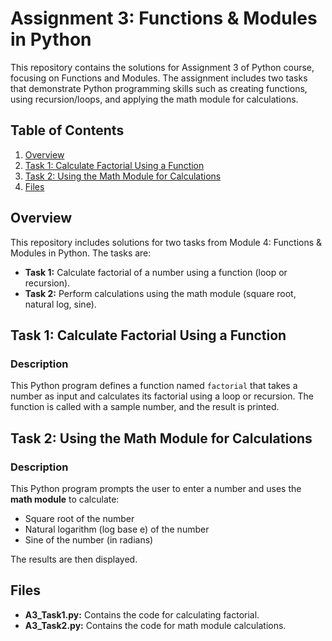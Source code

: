 # Assignment 3: Functions & Modules in Python  

This repository contains the solutions for Assignment 3 of Python course, focusing on Functions and Modules. The assignment includes two tasks that demonstrate Python programming skills such as creating functions, using recursion/loops, and applying the math module for calculations.  

## Table of Contents  
1. [Overview](#Overview) 
2. [Task 1: Calculate Factorial Using a Function](#task-1-calculate-factorial-using-a-function)  
3. [Task 2: Using the Math Module for Calculations](#task-2-using-the-math-module-for-calculations)
4. [Files](#files)

## Overview  
This repository includes solutions for two tasks from Module 4: Functions & Modules in Python. The tasks are:  

- **Task 1:** Calculate factorial of a number using a function (loop or recursion).  
- **Task 2:** Perform calculations using the math module (square root, natural log, sine).  

## Task 1: Calculate Factorial Using a Function  

### Description  
This Python program defines a function named `factorial` that takes a number as input and calculates its factorial using a loop or recursion. The function is called with a sample number, and the result is printed.  

## Task 2: Using the Math Module for Calculations  

### Description  
This Python program prompts the user to enter a number and uses the **math module** to calculate:  
- Square root of the number  
- Natural logarithm (log base e) of the number  
- Sine of the number (in radians)  

The results are then displayed.  

## Files  
- **A3_Task1.py:** Contains the code for calculating factorial.  
- **A3_Task2.py:** Contains the code for math module calculations.  

